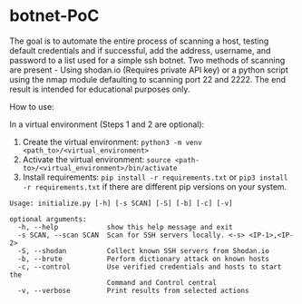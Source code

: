 # botnet-PoC

The goal is to automate the entire process of scanning a host, testing default credentials and if successful, add the address, username, and password to a list used for a simple ssh botnet. Two methods of scanning are present - Using shodan.io (Requires private API key) or a python script using the nmap module defaulting to scanning port 22 and 2222.
The end result is intended for educational purposes only.

How to use:

In a virtual environment (Steps 1 and 2 are optional):
1. Create the virtual environment: ```python3 -m venv <path_to>/<virtual_environment>```
2. Activate the virtual environment: ```source <path-to>/<virtual_environment>/bin/activate```
3. Install requirements: ```pip install -r requirements.txt``` or ```pip3 install -r requirements.txt``` if there are different pip versions on your system.

```
Usage: initialize.py [-h] [-s SCAN] [-S] [-b] [-c] [-v]

optional arguments:
  -h, --help            show this help message and exit
  -s SCAN, --scan SCAN  Scan for SSH servers locally. <-s> <IP-1>,<IP-2>
  -S, --shodan          Collect known SSH servers from Shodan.io
  -b, --brute           Perform dictionary attack on known hosts
  -c, --control         Use verified credentials and hosts to start the
                        Command and Control central
  -v, --verbose         Print results from selected actions
```
